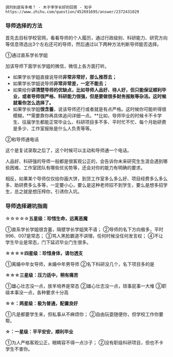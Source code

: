 ```ad-note
调剂到底有多难？ - 木子李学长好的回答 - 知乎 https://www.zhihu.com/question/452691695/answer/2372431029
```

### 导师选择的方法

首先去目标学校官网，看看导师的个人履历，通过行政级别、科研能力、研究方向等信息筛选出3个左右还可的导师，然后通过以下两种方法判断导师能否选择。

①通过直系学长学姐

加该导师下面学长学姐的微信，微信上各方面打听。

-   如果学长学姐直接说导师**非常非常好，那么推荐去；**
-   如果学长学姐说导师**非常非常差，一定不能去；**
-   如果给你**讲清楚导师的优缺点，**比如导师人品好、待人好，但只能保证顺利毕业，或者导师很严格、科研能力很强，但是要做很多财务报账等杂活。这时候就**看你怎么选择了。**
-   如果学长学姐**很含蓄**，说该导师还行或者就是有点严格。这时候你可能听得很模糊，**需要靠你再具体追问详细一点。**比如，导师毕业的时候卡不卡学生、往届学生都能正常毕业么、科研项目多不多、平时忙不忙、每个月助研费是多少、工作室报账是什么人负责等等。

②和导师通电话

这个是复试录取之后了，这个时候可以主动和导师通一个电话。

人品好、科研强的导师一般都是很客观公正的，会告诉你未来研究生生涯会遇到哪些困难、工作室团队有哪些优劣势等，还会对你的能力有明确的要求。

相反，如果某个导师仅仅给你画大饼，到货工作室多么多么好、项目经费多么多么多、助研费多么多等，一定要小心，要么是这种老师招不到学生，要么是想多招学生，总之就是想压榨你，引诱你入坑。

### 导师选择避坑指南

☆☆☆☆☆**五星级：珍惜生命，远离恶魔**

①直系学长学姐很含蓄，隔壁学长学姐笑不语；
②导师的名下方向极多，平时996、007是常态；
③骂人黑脸霸道不讲理，任何时候没任何发言权；
④不让学生毕业是常态，门下延迟毕业门生很多。

**☆☆☆☆四星级：珍惜身体，请勿透支**

①离婚中年女导师，未婚中年男导师
②名下科研没几个，名下项目多的是

**☆☆☆三星级：压力适中，稍有痛苦**

①雄心壮志没一点，放羊培养是常态
②雄心壮志没一点，琐事屁事一大堆
③职级本事没一点，各种要求十分高

**☆☆：两星级：极为普通，配置良好**

①凡是都要学生来，但私事从不麻烦你；
②自由玩耍随便你，但学校工作你要帮。

**☆：一星级：平平安安，顺利毕业**

①为人严格客观公正，眼睛容不得一点沙子；
②没有职级科研项目，但也不卡学生不害你。